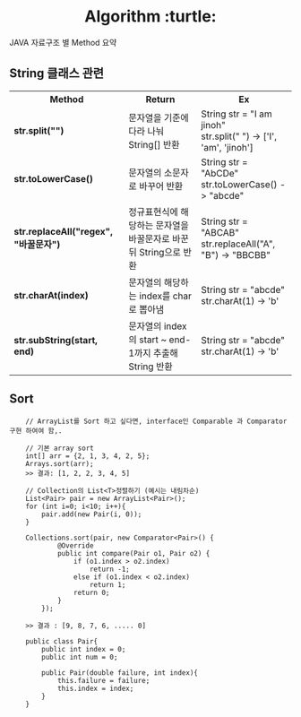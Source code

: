 <h1 align="center">Algorithm :turtle:</h1>
<p>
</p>

JAVA 자료구조 별 Method 요약

<h2>String 클래스 관련</h2>
<table>
    <th>Method</th>
    <th>Return</th>
    <th>Ex</th>
    <tr>
        <td><b>str.split("")</b></td>
        <td>문자열을 기준에 다라 나눠 String[] 반환</td>
        <td>
            String str = "I am jinoh" <br>
            str.split(" ") -> ['I', 'am', 'jinoh']<br>
        </td>
    </tr>
    <tr>
        <td><b>str.toLowerCase()</b></td>
        <td>문자열의 소문자로 바꾸어 반환</td>
        <td>
            String str = "AbCDe" <br>
            str.toLowerCase() -> "abcde"<br>
        </td>
    </tr>
    <tr>
        <td><b>str.replaceAll("regex", "바꿀문자")</b></td>
        <td>정규표현식에 해당하는 문자열을 바꿀문자로 바꾼뒤 String으로 반환</td>
        <td>
            String str = "ABCAB" <br>
            str.replaceAll("A", "B") -> "BBCBB" <br>
        </td>
    </tr>
    <tr>
        <td><b>str.charAt(index)</b></td>
        <td>문자열의 해당하는 index를 char로 뽑아냄</td>
        <td>
            String str = "abcde" <br>
            str.charAt(1) -> 'b'<br>
        </td>
    </tr>
    <tr>
        <td><b>str.subString(start, end)</b></td>
        <td>문자열의 index의 start ~ end-1까지 추출해 String 반환</td>
        <td>
            String str = "abcde" <br>
            str.charAt(1) -> 'b'<br>
        </td>
    </tr>
</table>

<h2>Sort </h2>

```
    // ArrayList를 Sort 하고 싶다면, interface인 Comparable 과 Comparator 구현 하여여 함,.
    
    // 기본 array sort
    int[] arr = {2, 1, 3, 4, 2, 5};
    Arrays.sort(arr);
    >> 결과: [1, 2, 2, 3, 4, 5]
    
    // Collection의 List<T>정렬하기 (예시는 내림차순)
    List<Pair> pair = new ArrayList<Pair>();
    for (int i=0; i<10; i++){
        pair.add(new Pair(i, 0));
    }
    
    Collections.sort(pair, new Comparator<Pair>() {
            @Override
            public int compare(Pair o1, Pair o2) {
                if (o1.index > o2.index)
                    return -1;
                else if (o1.index < o2.index)
                    return 1;
                return 0;
            }
        });
    
    >> 결과 : [9, 8, 7, 6, ..... 0]
    
    public class Pair{
        public int index = 0;
        public int num = 0;

        public Pair(double failure, int index){
            this.failure = failure;
            this.index = index;
        }
    }

```